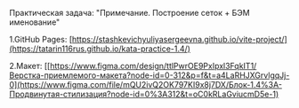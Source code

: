 Практическая задача: "Примечание. Построение сеток + БЭМ именование"

1.GitHub Pages: [https://stashkevichyuliyasergeevna.github.io/vite-project/](https://tatarin116rus.github.io/kata-practice-1.4/)

2.Макет: [[https://www.figma.com/design/ttlPwrOE9PxIpxl3FqkIT1/Верстка-приемлемого-макета?node-id=0-312&p=f&t=a4LaRHJXGrvlgqJj-0](https://www.figma.com/file/mQU2ivQ2OK797KI9x8j7DX/Блок-1.4%3A-Продвинутая-стилизация?node-id=0%3A312&t=oC0kRLaGviucmD5e-1)
